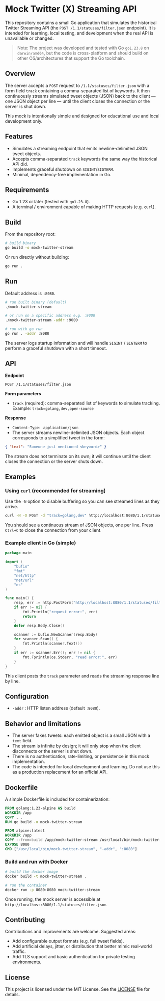 # Mock Twitter (X) Streaming API

This repository contains a small Go application that simulates the historical Twitter Streaming API (the `POST /1.1/statuses/filter.json` endpoint). It is intended for learning, local testing, and development when the real API is unavailable or changed.

> Note: The project was developed and tested with Go `go1.23.8` on `darwin/amd64`, but the code is cross-platform and should build on other OS/architectures that support the Go toolchain.

## Overview

The server accepts a `POST` request to `/1.1/statuses/filter.json` with a form field `track` containing a comma-separated list of keywords. It then continuously streams simulated tweet objects (JSON) back to the client — one JSON object per line — until the client closes the connection or the server is shut down.

This mock is intentionally simple and designed for educational use and local development only.

## Features

* Simulates a streaming endpoint that emits newline-delimited JSON tweet objects.
* Accepts comma-separated `track` keywords the same way the historical API did.
* Implements graceful shutdown on `SIGINT`/`SIGTERM`.
* Minimal, dependency-free implementation in Go.

## Requirements

* Go 1.23 or later (tested with `go1.23.8`).
* A terminal / environment capable of making HTTP requests (e.g. `curl`).

## Build

From the repository root:

```bash
# build binary
go build -o mock-twitter-stream
```

Or run directly without building:

```bash
go run .
```

## Run

Default address is `:8080`.

```bash
# run built binary (default)
./mock-twitter-stream

# or run on a specific address e.g. :9000
./mock-twitter-stream -addr :9000

# run with go run
go run . -addr :8080
```

The server logs startup information and will handle `SIGINT` / `SIGTERM` to perform a graceful shutdown with a short timeout.

## API

**Endpoint**

```
POST /1.1/statuses/filter.json
```

**Form parameters**

* `track` (required): comma-separated list of keywords to simulate tracking. Example: `track=golang,dev,open-source`

**Response**

* `Content-Type: application/json`
* The server streams newline-delimited JSON objects. Each object corresponds to a simplified tweet in the form:

```json
{ "text": "Someone just mentioned <keyword>" }
```

The stream does not terminate on its own; it will continue until the client closes the connection or the server shuts down.

## Examples

### Using `curl` (recommended for streaming)

Use the `-N` option to disable buffering so you can see streamed lines as they arrive.

```bash
curl -N -X POST -d "track=golang,dev" http://localhost:8080/1.1/statuses/filter.json
```

You should see a continuous stream of JSON objects, one per line. Press `Ctrl+C` to close the connection from your client.

### Example client in Go (simple)

```go
package main

import (
	"bufio"
	"fmt"
	"net/http"
	"net/url"
	"os"
)

func main() {
	resp, err := http.PostForm("http://localhost:8080/1.1/statuses/filter.json", url.Values{"track": {"golang,dev"}})
	if err != nil {
		fmt.Println("request error:", err)
		return
	}
	defer resp.Body.Close()

	scanner := bufio.NewScanner(resp.Body)
	for scanner.Scan() {
		fmt.Println(scanner.Text())
	}
	if err := scanner.Err(); err != nil {
		fmt.Fprintln(os.Stderr, "read error:", err)
	}
}
```

This client posts the `track` parameter and reads the streaming response line by line.

## Configuration

* `-addr` : HTTP listen address (default `:8080`).

## Behavior and limitations

* The server fakes tweets: each emitted object is a small JSON with a `text` field.
* The stream is infinite by design; it will only stop when the client disconnects or the server is shut down.
* There is no authentication, rate-limiting, or persistence in this mock implementation.
* The code is intended for local development and learning. Do not use this as a production replacement for an official API.

## Dockerfile

A simple Dockerfile is included for containerization:

```dockerfile
FROM golang:1.23-alpine AS build
WORKDIR /app
COPY . .
RUN go build -o mock-twitter-stream

FROM alpine:latest
WORKDIR /app
COPY --from=build /app/mock-twitter-stream /usr/local/bin/mock-twitter-stream
EXPOSE 8080
CMD ["/usr/local/bin/mock-twitter-stream", "-addr", ":8080"]
```

### Build and run with Docker

```bash
# build the docker image
docker build -t mock-twitter-stream .

# run the container
docker run -p 8080:8080 mock-twitter-stream
```

Once running, the mock server is accessible at `http://localhost:8080/1.1/statuses/filter.json`.

## Contributing

Contributions and improvements are welcome. Suggested areas:

* Add configurable output formats (e.g. full tweet fields).
* Add artificial delays, jitter, or distribution that better mimic real-world traffic.
* Add TLS support and basic authentication for private testing environments.

## License

This project is licensed under the MIT License. See the [LICENSE](LICENSE) file for details.
